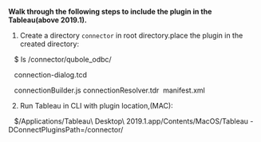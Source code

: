 **Walk through the following steps to include the plugin in the Tableau(above 2019.1).**

1) Create a directory `connector` in root directory.place the plugin in the created directory:

   $ ls /connector/qubole_odbc/

   connection-dialog.tcd

   connectionBuilder.js connectionResolver.tdr  manifest.xml

2) Run Tableau in CLI with plugin location,(MAC):

   $/Applications/Tableau\ Desktop\ 2019.1.app/Contents/MacOS/Tableau -DConnectPluginsPath=/connector/



